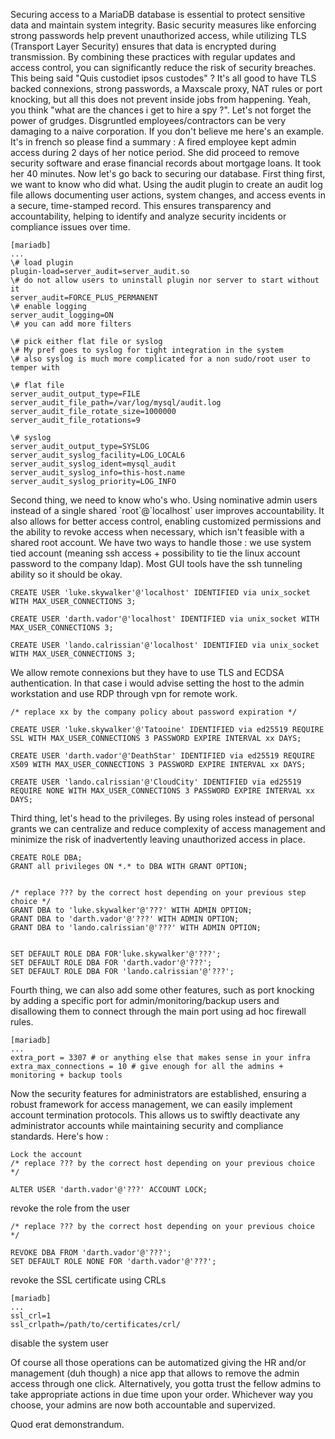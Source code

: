 Securing access to a MariaDB database is essential to protect sensitive data and maintain system integrity. Basic security measures like enforcing strong passwords help prevent unauthorized access, while utilizing TLS (Transport Layer Security) ensures that data is encrypted during transmission. By combining these practices with regular updates and access control, you can significantly reduce the risk of security breaches.
This being said "Quis custodiet ipsos custodes" ? It's all good to have TLS backed connexions, strong passwords, a Maxscale proxy, NAT rules or port knocking, but all this does not prevent inside jobs from happening. Yeah, you think "what are the chances i get to hire a spy ?". Let's not forget the power of grudges. Disgruntled employees/contractors can be very damaging to a naive corporation. If you don't believe me here's an example. It's in french so please find a summary : A fired employee kept admin access during 2 days of her notice period. She did proceed to remove security software and erase financial records about mortgage loans. It took her 40 minutes. Now let's go back to securing our database.
First thing first, we want to know who did what. Using the audit plugin to create an audit log file allows documenting user actions, system changes, and access events in a secure, time-stamped record. This ensures transparency and accountability, helping to identify and analyze security incidents or compliance issues over time.

```
[mariadb]  
...  
\# load plugin  
plugin-load=server_audit=server_audit.so  
\# do not allow users to uninstall plugin nor server to start without it  
server_audit=FORCE_PLUS_PERMANENT  
\# enable logging  
server_audit_logging=ON  
\# you can add more filters   
  
\# pick either flat file or syslog  
\# My pref goes to syslog for tight integration in the system  
\# also syslog is much more complicated for a non sudo/root user to temper with  
  
\# flat file  
server_audit_output_type=FILE  
server_audit_file_path=/var/log/mysql/audit.log  
server_audit_file_rotate_size=1000000  
server_audit_file_rotations=9  
  
\# syslog  
server_audit_output_type=SYSLOG  
server_audit_syslog_facility=LOG_LOCAL6  
server_audit_syslog_ident=mysql_audit  
server_audit_syslog_info=this-host.name  
server_audit_syslog_priority=LOG_INFO
```

Second thing, we need to know who's who. Using nominative admin users instead of a single shared \`root\`@\`localhost\` user improves accountability. It also allows for better access control, enabling customized permissions and the ability to revoke access when necessary, which isn't feasible with a shared root account. We have two ways to handle those :
we use system tied account (meaning ssh access + possibility to tie the linux account password to the company ldap). Most GUI tools have the ssh tunneling ability so it should be okay.
```
CREATE USER 'luke.skywalker'@'localhost' IDENTIFIED via unix_socket WITH MAX_USER_CONNECTIONS 3;

CREATE USER 'darth.vador'@'localhost' IDENTIFIED via unix_socket WITH MAX_USER_CONNECTIONS 3;

CREATE USER 'lando.calrissian'@'localhost' IDENTIFIED via unix_socket WITH MAX_USER_CONNECTIONS 3;
```
We allow remote connexions but they have to use TLS and ECDSA authentication. In that case i would advise setting the host to the admin workstation and use RDP through vpn for remote work.
```
/* replace xx by the company policy about password expiration */

CREATE USER 'luke.skywalker'@'Tatooine' IDENTIFIED via ed25519 REQUIRE SSL WITH MAX_USER_CONNECTIONS 3 PASSWORD EXPIRE INTERVAL xx DAYS;

CREATE USER 'darth.vador'@'DeathStar' IDENTIFIED via ed25519 REQUIRE X509 WITH MAX_USER_CONNECTIONS 3 PASSWORD EXPIRE INTERVAL xx DAYS;

CREATE USER 'lando.calrissian'@'CloudCity' IDENTIFIED via ed25519 REQUIRE NONE WITH MAX_USER_CONNECTIONS 3 PASSWORD EXPIRE INTERVAL xx DAYS;
```
Third thing, let's head to the privileges. By using roles instead of personal grants we can centralize and reduce complexity of access management and minimize the risk of inadvertently leaving unauthorized access in place.
```
CREATE ROLE DBA;
GRANT all privileges ON *.* to DBA WITH GRANT OPTION;


/* replace ??? by the correct host depending on your previous step choice */
GRANT DBA to 'luke.skywalker'@'???' WITH ADMIN OPTION;
GRANT DBA to 'darth.vador'@'???' WITH ADMIN OPTION;
GRANT DBA to 'lando.calrissian'@'???' WITH ADMIN OPTION;


SET DEFAULT ROLE DBA FOR'luke.skywalker'@'???';
SET DEFAULT ROLE DBA FOR 'darth.vador'@'???';
SET DEFAULT ROLE DBA FOR 'lando.calrissian'@'???';
```
Fourth thing, we can also add some other features, such as port knocking by adding a specific port for admin/monitoring/backup users and disallowing them to connect through the main port using ad hoc firewall rules.
```
[mariadb]
...
extra_port = 3307 # or anything else that makes sense in your infra
extra_max_connections = 10 # give enough for all the admins + monitoring + backup tools
```
Now the security features for administrators are established, ensuring a robust framework for access management, we can easily implement account termination protocols. This allows us to swiftly deactivate any administrator accounts while maintaining security and compliance standards. Here's how :
```
Lock the account
/* replace ??? by the correct host depending on your previous choice */

ALTER USER 'darth.vador'@'???' ACCOUNT LOCK;
```
revoke the role from the user
```
/* replace ??? by the correct host depending on your previous choice */

REVOKE DBA FROM 'darth.vador'@'???';
SET DEFAULT ROLE NONE FOR 'darth.vador'@'???';
```
revoke the SSL certificate using CRLs
```
[mariadb]
...
ssl_crl=1
ssl_crlpath=/path/to/certificates/crl/
```
disable the system user

Of course all those operations can be automatized giving the HR and/or management (duh though) a nice app that allows to remove the admin access through one click. Alternatively, you gotta trust the fellow admins to take appropriate actions in due time upon your order.
Whichever way you choose, your admins are now both accountable and supervized.

Quod erat demonstrandum.

